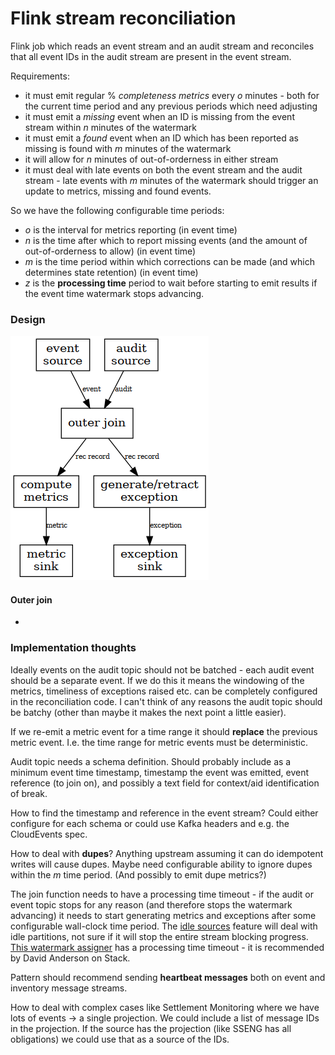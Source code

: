 # Flink stream reconciliation

Flink job which reads an event stream and an audit stream and reconciles that all event IDs in the audit stream are present in the event stream.

Requirements:

* it must emit regular % *completeness metrics* every *o* minutes - both for the current time period and any previous periods which need adjusting
* it must emit a *missing* event when an ID is missing from the event stream within *n* minutes of the watermark
* it must emit a *found* event when an ID which has been reported as missing is found with *m* minutes of the watermark
* it will allow for *n* minutes of out-of-orderness in either stream
* it must deal with late events on both the event stream and the audit stream - late events with *m* minutes of the watermark should trigger an update to metrics, missing and found events.

So we have the following configurable time periods:

* *o* is the interval for metrics reporting (in event time)
* *n* is the time after which to report missing events (and the amount of out-of-orderness to allow) (in event time)
* *m* is the time period within which corrections can be made (and which determines state retention) (in event time)
* *z* is the **processing time** period to wait before starting to emit results if the event time watermark stops advancing.

### Design

![design](docs/design.dot.png)

#### Outer join

* 

### Implementation thoughts

Ideally events on the audit topic should not be batched - each audit event should be a separate event. If we do this it means the windowing of the metrics, timeliness of exceptions raised etc. can be completely configured in the reconciliation code. I can't think of any reasons the audit topic should be batchy (other than maybe it makes the next point a little easier).

If we re-emit a metric event for a time range it should **replace** the previous metric event. I.e. the time range for metric events must be deterministic.

Audit topic needs a schema definition. Should probably include as a minimum event time timestamp, timestamp the event was emitted, event reference (to join on), and possibly a text field for context/aid identification of break.

How to find the timestamp and reference in the event stream? Could either configure for each schema or could use Kafka headers and e.g. the CloudEvents spec.

How to deal with **dupes**? Anything upstream assuming it can do idempotent writes will cause dupes. Maybe need configurable ability to ignore dupes within the *m* time period. (And possibly to emit dupe metrics?)

The join function needs to have a processing time timeout - if the audit or event topic stops for any reason (and therefore stops the watermark advancing) it needs to start generating metrics and exceptions after some configurable wall-clock time period. The [idle sources](https://ci.apache.org/projects/flink/flink-docs-stable/dev/event_timestamps_watermarks.html#dealing-with-idle-sources) feature will deal with idle partitions, not sure if it will stop the entire stream blocking progress. [This watermark assigner](https://github.com/aljoscha/flink/blob/6e4419e550caa0e5b162bc0d2ccc43f6b0b3860f/flink-streaming-java/src/main/java/org/apache/flink/streaming/api/functions/timestamps/ProcessingTimeTrailingBoundedOutOfOrdernessTimestampExtractor.java) has a processing time timeout - it is recommended by David Anderson on Stack.

Pattern should recommend sending **heartbeat messages** both on event and inventory message streams.

How to deal with complex cases like Settlement Monitoring where we have lots of events -> a single projection. We could include a list of message IDs in the projection. If the source has the projection (like SSENG has all obligations) we could use that as a source of the IDs.

